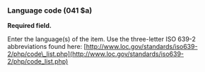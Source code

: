 ### Language code (041 $a)

**Required field.**

Enter the language(s) of the item. Use the three-letter ISO 639-2 abbreviations found here: [http://www.loc.gov/standards/iso639-2/php/code\_list.php](http://www.loc.gov/standards/iso639-2/php/code_list.php)
